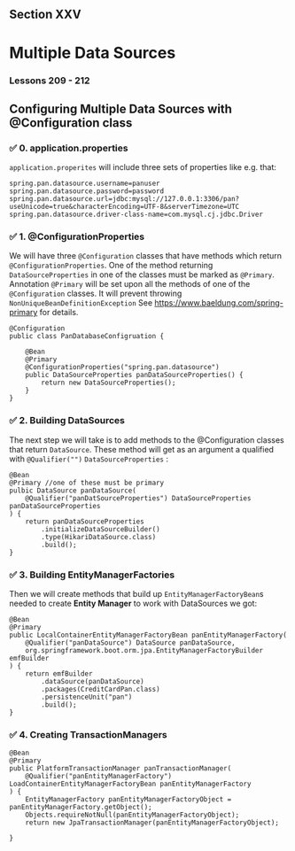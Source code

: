 ## Section XXV
# Multiple Data Sources
### Lessons 209 - 212
## Configuring Multiple Data Sources with @Configuration class

### ✅ 0. application.properties

<code>application.properites</code> will include three sets of properties like e.g. that:

    spring.pan.datasource.username=panuser
    spring.pan.datasource.password=password
    spring.pan.datasource.url=jdbc:mysql://127.0.0.1:3306/pan?useUnicode=true&characterEncoding=UTF-8&serverTimezone=UTC
    spring.pan.datasource.driver-class-name=com.mysql.cj.jdbc.Driver


### ✅ 1. @ConfigurationProperties

We will have three <code>@Configuration</code> classes
that have methods which return <code>@ConfigurationProperties</code>.
One of the method returning <code>DataSourceProperties</code> in one of the classes must be marked
as <code>@Primary</code>. Annotation <code>@Primary</code> will be set upon all the methods of one
of the <code>@Configuration</code> classes.
It will prevent throwing <code>NonUniqueBeanDefinitionException</code>
See https://www.baeldung.com/spring-primary for details.

    @Configuration
    public class PanDatabaseConfigruation {
    
        @Bean
        @Primary
        @ConfigurationProperties("spring.pan.datasource")
        public DataSourceProperties panDataSourceProperties() {
            return new DataSourceProperties();
        }
    }

### ✅ 2. Building DataSources

The next step we will take is to add methods to the @Configuration classes that return <code>DataSource</code>.
These method will get as an argument a qualified with <code>@Qualifier("<method-name>")</code> <code>DataSourceProperties</code> :

    @Bean
    @Primary //one of these must be primary
    pulbic DataSource panDataSource(
        @Qualifier("panDatSourceProperties") DataSourceProperties panDataSourceProperties 
    ) {
        return panDataSourceProperties
            .initializeDataSourceBuilder()
            .type(HikariDataSource.class)
            .build();
    }

### ✅ 3. Building EntityManagerFactories

Then we will create methods that build up <code>EntityManagerFactoryBean</code>s needed
to create <b>Entity Manager</b> to work with DataSources we got:

    @Bean
    @Primary
    public LocalContainerEntityManagerFactoryBean panEntityManagerFactory(
        @Qualifier("panDataSource") DataSource panDataSource,
        org.springframework.boot.orm.jpa.EntityManagerFactoryBuilder emfBuilder
    ) {
        return emfBuilder
            .dataSource(panDataSource)
            .packages(CreditCardPan.class)
            .persistenceUnit("pan")
            .build();
    }

### ✅ 4. Creating TransactionManagers

    @Bean
    @Primary
    public PlatformTransactionManager panTransactionManager(
        @Qualifier("panEntityManagerFactory") LoadContainerEntityManagerFactoryBean panEntityManagerFactory
    ) {
        EntityManagerFactory panEntityManagerFactoryObject = panEntityManagerFactory.getObject();
        Objects.requireNotNull(panEntityManagerFactoryObject);
        return new JpaTransactionManager(panEntityManagerFactoryObject);

    }
    
    